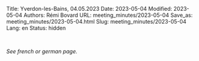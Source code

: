 Title: Yverdon-les-Bains, 04.05.2023
Date: 2023-05-04
Modified: 2023-05-04
Authors: Rémi Bovard
URL: meeting_minutes/2023-05-04
Save_as: meeting_minutes/2023-05-04.html
Slug: meeting_minutes/2023-05-04
Lang: en
Status: hidden

<br />

*See french or german page.*
